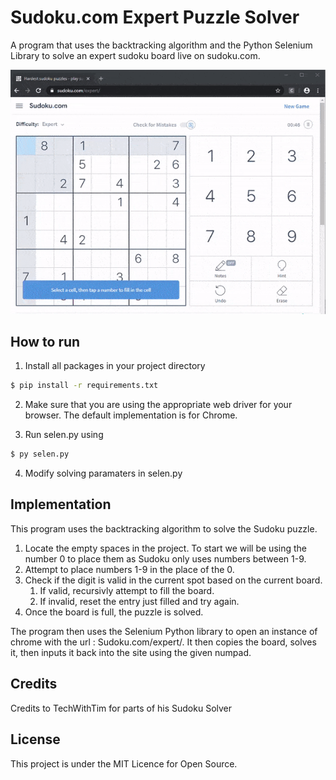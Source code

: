 # Sudoku.com Expert Puzzle Solver

A program that uses the backtracking algorithm and the Python Selenium Library to solve an expert sudoku board live on sudoku.com.

![](https://github.com/kareemassad/sudoku-solver-py/blob/master/img/full-gif-99comp.gif)

## How to run

1) Install all packages in your project directory

```bash
$ pip install -r requirements.txt
```

2) Make sure that you are using the appropriate web driver for your browser. The default implementation is for Chrome.

3) Run selen.py using

```bash 
$ py selen.py
```

4) Modify solving paramaters in selen.py

## Implementation

This program uses the backtracking algorithm to solve the Sudoku puzzle.

1) Locate the empty spaces in the project. To start we will be using the number 0 to place them as Sudoku only uses numbers between 1-9.
2) Attempt to place numbers 1-9 in the place of the 0.
3) Check if the digit is valid in the current spot based on the current board.
   1) If valid, recursivly attempt to fill the board.
   2) If invalid, reset the entry just filled and try again.
4) Once the board is full, the puzzle is solved.

The program then uses the Selenium Python library to open an instance of chrome with the url : Sudoku.com/expert/. It then copies the board, solves it, then inputs it back into the site using the given numpad.

## Credits 
Credits to TechWithTim for parts of his Sudoku Solver

## License 
This project is under the MIT Licence for Open Source.
